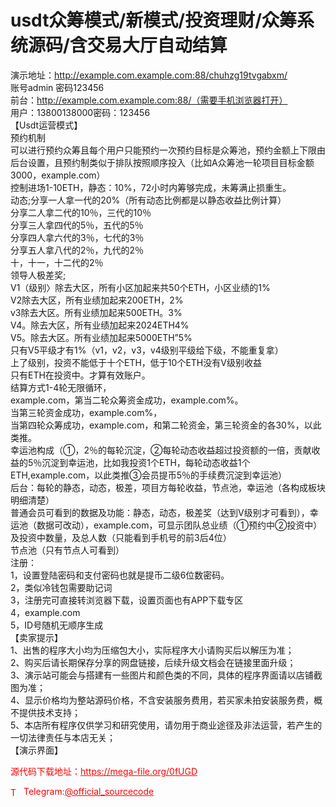 # usdt众筹模式/新模式/投资理财/众筹系统源码/含交易大厅自动结算

演示地址：http://example.com.example.com:88/chuhzg19tvgabxm/<br>账号admin 密码123456<br>前台：http://example.com.example.com:88/（需要手机浏览器打开）<br>用户：13800138000密码：123456<br>【Usdt运营模式】<br>预约机制<br>可以进行预约众筹且每个用户只能预约一次预约目标是众筹池，预约金额上下限由后台设置，且预约制类似于排队按照顺序投入（比如A众筹池一轮项目目标金额3000，example.com）<br>控制进场1-10ETH，静态：10%，72小时内筹够完成，未筹满止损重生。<br>动态;分享一人拿一代的20%（所有动态比例都是以静态收益比例计算）<br>分享二人拿二代的10％，三代的10％<br>分享三人拿四代的5％，五代的5％<br>分享四人拿六代的3％，七代的3％<br>分享五人拿八代的2％，九代的2％<br>十，十一，十二代的2％<br>领导人极差奖;<br>V1（级别〉除去大区，所有小区加起来共50个ETH，小区业绩的1%<br>V2除去大区，所有业绩加起来200ETH，2%<br>v3除去大区。所有业绩加起来500ETH。3%<br>V4。除去大区，所有业绩加起来2024ETH4%<br>V5。除去大区。所有业绩加起来5000ETH”5%<br>只有V5平级才有1%（v1，v2，v3，v4级别平级给下级，不能重复拿）<br>上了级别，投资不能低于十个ETH，低于10个ETH没有V级别收益<br>只有ETH在投资中。才算有效账户。<br>结算方式1-4轮无限循环，<br>example.com，第当二轮众筹资金成功，example.com%。<br>当第三轮资金成功，example.com%，<br>当第四轮众筹成功，example.com，和第二轮资金，第三轮资金的各30%，以此类推。<br>幸运池构成（①，2％的每轮沉淀，②每轮动态收益超过投资额的一倍，贡献收益的5％沉淀到幸运池，比如我投资1个ETH，每轮动态收益1个ETH,example.com，以此类推③会员提币5％的手续费沉淀到幸运池）<br>后台：每轮的静态，动态，极差，项目方每轮收益，节点池，幸运池（各构成板块明细清楚）<br>普通会员可看到的数据及功能：静态，动态，极差奖（达到V级别才可看到），幸运池（数据可改动），example.com，可显示团队总业绩（①预约中②投资中）及投资中数量，及总人数（只能看到手机号的前3后4位）<br>节点池（只有节点人可看到）<br>注册：<br>1，设置登陆密码和支付密码也就是提币二级6位数密码。<br>2，类似冷钱包需要助记词<br>3，注册完可直接转浏览器下载，设置页面也有APP下载专区<br>4，example.com<br>5，ID号随机无顺序生成<br>【卖家提示】<br>1、出售的程序大小均为压缩包大小，实际程序大小请购买后以解压为准；<br>2、购买后请长期保存分享的网盘链接，后续升级文档会在链接里面升级；<br>3、演示站可能会与搭建有一些图片和颜色类的不同，具体的程序界面请以店铺截图为准；<br>4、显示价格均为整站源码价格，不含安装服务费用，若买家未拍安装服务费，概不提供技术支持；<br>5、本店所有程序仅供学习和研究使用，请勿用于商业途径及非法运营，若产生的一切法律责任与本店无关；<br>【演示界面】<br>


<p style="color: red;">源代码下载地址：<a href="https://mega-file.org/0fUGD" style="color: red;">https://mega-file.org/0fUGD</a></p><p style="color: red;"><img src="https://cdn-icons-png.flaticon.com/512/2111/2111646.png" alt="Telegram Icon" style="width: 16px; vertical-align: middle; margin-right: 5px;">Telegram:<a href="https://t.me/official_sourcecode" style="color: red;">@official_sourcecode</a></p>